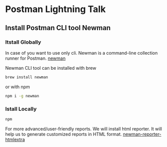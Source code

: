 # Postman Lightning Talk

## Install Postman CLI tool Newman

### Itstall Globally
In case of you want to use only cli.
Newman is a command-line collection runner for Postman. [newman](https://www.npmjs.com/package/newman)

Newman CLI tool can be installed with brew
```sh
brew install newman 
```

or with npm
```sh
npm i -g newman 
```

### Istall Locally

```sh
npm
```

For more advanced/user-friendly reports. We will install html reporter.
It will help us to generate customized reports in HTML format. [newman-reporter-htmlextra](https://www.npmjs.com/package/newman-reporter-htmlextra)

